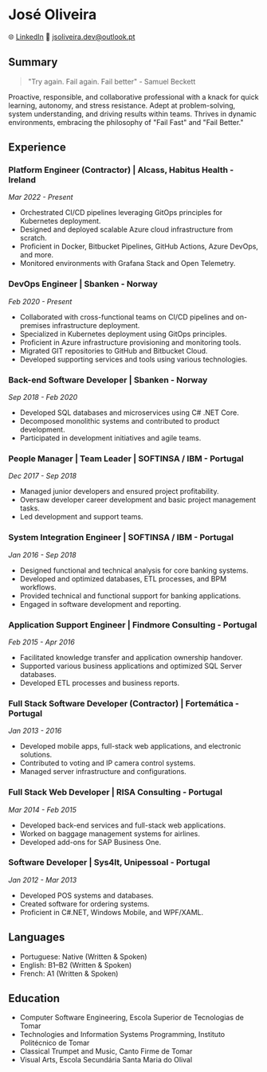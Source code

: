 # José Oliveira
🌐 [LinkedIn](https://linkedin.com/in/jsoliveir)
📧 jsoliveira.dev@outlook.pt

## Summary

> "Try again. Fail again. Fail better" - Samuel Beckett

Proactive, responsible, and collaborative professional with a knack for quick learning, autonomy, and stress resistance. Adept at problem-solving, system understanding, and driving results within teams. Thrives in dynamic environments, embracing the philosophy of "Fail Fast" and "Fail Better."

## Experience

### Platform Engineer (Contractor) | Alcass, Habitus Health - Ireland
*Mar 2022 - Present*

- Orchestrated CI/CD pipelines leveraging GitOps principles for Kubernetes deployment.
- Designed and deployed scalable Azure cloud infrastructure from scratch.
- Proficient in Docker, Bitbucket Pipelines, GitHub Actions, Azure DevOps, and more.
- Monitored environments with Grafana Stack and Open Telemetry.

### DevOps Engineer | Sbanken - Norway
*Feb 2020 - Present*

- Collaborated with cross-functional teams on CI/CD pipelines and on-premises infrastructure deployment.
- Specialized in Kubernetes deployment using GitOps principles.
- Proficient in Azure infrastructure provisioning and monitoring tools.
- Migrated GIT repositories to GitHub and Bitbucket Cloud.
- Developed supporting services and tools using various technologies.

### Back-end Software Developer | Sbanken - Norway
*Sep 2018 - Feb 2020*

- Developed SQL databases and microservices using C# .NET Core.
- Decomposed monolithic systems and contributed to product development.
- Participated in development initiatives and agile teams.

### People Manager | Team Leader | SOFTINSA / IBM - Portugal
*Dec 2017 - Sep 2018*

- Managed junior developers and ensured project profitability.
- Oversaw developer career development and basic project management tasks.
- Led development and support teams.

### System Integration Engineer | SOFTINSA / IBM - Portugal
*Jan 2016 - Sep 2018*

- Designed functional and technical analysis for core banking systems.
- Developed and optimized databases, ETL processes, and BPM workflows.
- Provided technical and functional support for banking applications.
- Engaged in software development and reporting.

### Application Support Engineer | Findmore Consulting - Portugal
*Feb 2015 - Apr 2016*

- Facilitated knowledge transfer and application ownership handover.
- Supported various business applications and optimized SQL Server databases.
- Developed ETL processes and business reports.

### Full Stack Software Developer (Contractor) | Fortemática - Portugal
*Jan 2013 - 2016*

- Developed mobile apps, full-stack web applications, and electronic solutions.
- Contributed to voting and IP camera control systems.
- Managed server infrastructure and configurations.

### Full Stack Web Developer | RISA Consulting - Portugal
*Mar 2014 - Feb 2015*

- Developed back-end services and full-stack web applications.
- Worked on baggage management systems for airlines.
- Developed add-ons for SAP Business One.

### Software Developer | Sys4It, Unipessoal - Portugal
*Jan 2012 - Mar 2013*

- Developed POS systems and databases.
- Created software for ordering systems.
- Proficient in C#.NET, Windows Mobile, and WPF/XAML.

## Languages
- Portuguese: Native (Written & Spoken)
- English: B1–B2 (Written & Spoken)
- French: A1 (Written & Spoken)

## Education

- Computer Software Engineering, Escola Superior de Tecnologias de Tomar
- Technologies and Information Systems Programming, Instituto Politécnico de Tomar
- Classical Trumpet and Music, Canto Firme de Tomar
- Visual Arts, Escola Secundária Santa Maria do Olival
